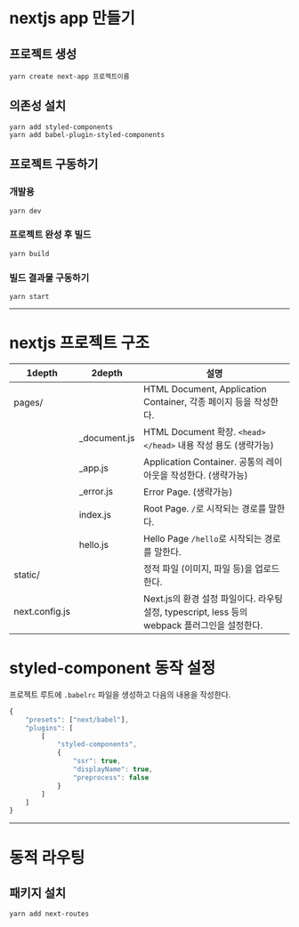 # nextjs app 만들기

## 프로젝트 생성
```shell
yarn create next-app 프로젝트이름
```

## 의존성 설치

```shell
yarn add styled-components
yarn add babel-plugin-styled-components
```


## 프로젝트 구동하기

### 개발용
```shell
yarn dev
```

### 프로젝트 완성 후 빌드
```shell
yarn build
```

### 빌드 결과물 구동하기
```shell
yarn start
```

---------------

# nextjs 프로젝트 구조

| 1depth  | 2depth       | 설명 |
|---------|--------------|------|
| pages/  |              | HTML Document, Application Container, 각종 페이지 등을 작성한다. |
|         | _document.js | HTML Document 확장. `<head></head>` 내용 작성 용도 (생략가능) |
|         | _app.js      | Application Container. 공통의 레이아웃을 작성한다. (생략가능) |
|         | _error.js    | Error Page. (생략가능) |
|         | index.js     | Root Page. `/`로 시작되는 경로를 말한다. |
|         | hello.js     | Hello Page `/hello`로 시작되는 경로를 말한다. |
| static/ |              | 정적 파일 (이미지, 파일 등)을 업로드 한다. |
| next.config.js |       | Next.js의 환경 설정 파일이다. 라우팅 설정, typescript, less 등의 webpack 플러그인을 설정한다.|


# styled-component 동작 설정

프로젝트 루트에 `.babelrc` 파일을 생성하고 다음의 내용을 작성한다.

```js
{
    "presets": ["next/babel"],
    "plugins": [
        [
            "styled-components",
            {
                "ssr": true,
                "displayName": true,
                "preprocess": false
            }
        ]
    ]
}
```

--------------------

# 동적 라우팅

## 패키지 설치

```shell
yarn add next-routes
```